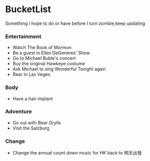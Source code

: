 # BucketList
Something I hope to do or have before I turn zombie,keep updating

### Entertainment
* Watch The Book of Mormon
* Be a guest in Ellen DeGeneres' Show
* Go to Michael Buble's concert
* Buy the original Hawkeye costume
* Ask Michael to sing Wonderful Tonight again
* Bear in Las Veges
### Body
* Have a hair implant

### Adventure
* Go out with Bear Grylls
* Visit the Salzburg

### Change
* Change the annual count down music for HK back to 明天出發
